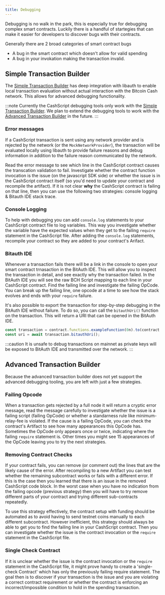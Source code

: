 ```yaml
---
title: Debugging
---
```


Debugging is no walk in the park, this is especially true for debugging complex smart contracts. Luckily there is a handful of startegies that can make it easier for developers to discover bugs with their contracts.

Generally there are 2 broad categories of smart contract bugs

- A bug in the smart contract which doesn't allow for valid spending
- A bug in your invokation making the transaction invalid.

## Simple Transaction Builder

The [Simple Transaction Builder](/docs/sdk/transactions) has deep integration with libauth to enable local transaction evaluation without actual interaction with the Bitcoin Cash network. This allows for advanced debugging functionality.

:::note
Currently the CashScript debugging tools only work with the [Simple Transaction Builder](/docs/sdk/transactions). We plan to extend the debugging tools to work with the [Advanced Transaction Builder](/docs/sdk/transactions-advanced) in the future.
:::

### Error messages

If a CashScript transaction is sent using any network provider and is rejected by the network (or the `MockNetworkProvider`), the transaction will be evaluated locally using libauth to provide failure reasons and debug information in addition to the failure reason communicated by the network.

Read the error message to see which line in the CashScript contract causes the transcation validation to fail. Investigate whether the contract function invocation is the issue (on the javascript SDK side) or whether the issue is in the CashScript contract itself (so you'd need to update your contract and recompile the artifact). If it is not clear **why** the CashScript contract is failing on that line, then you can use the following two strategies: console logging & Bitauth IDE stack trace.

### Console Logging

To help with debugging you can add `console.log` statements to your CashScript contract file to log variables. This way you investigate whether the variable have the expected values when they get to the failing `require` statement in the CashScript file. After adding the `console.log` statements, recompile your contract so they are added to your contract's Arifact. 

### Bitauth IDE

Whenever a transaction fails there will be a link in the console to open your smart contract trnasaction in the BitAuth IDE. This will allow you to inspect the transaction in detail, and see exactly why the transaction failed. In the BitAuth IDE you will see the raw BCH Script mapping to each line in your CashScript contract. Find the failing line and investigate the failing OpCode. You can break up the failing line, one opcode at a time to see how the stack evolves and ends with your `require` failure.

It's also possible to export the transaction for step-by-step debugging in the BitAuth IDE without failure. To do so, you can call the `bitauthUri()` function on the transaction. This will return a URI that can be opened in the BitAuth IDE.

```ts
const transaction = contract.functions.exampleFunction(0n).to(contract.address, 10000n);
const uri = await transaction.bitauthUri();
```

:::caution
It is unsafe to debug transactions on mainnet as private keys will be exposed to BitAuth IDE and transmitted over the network.
:::

## Advanced Transaction Builder

Because the advanced transaction builder does not yet support the advanced debugging tooling, you are left with just a few strategies.

### Failing Opcode

When a transaction gets rejected by a full node it will return a cryptic error message, read the message carefully to investigate whether the issue is a failing script (failing OpCode) or whether a standarness rule like minimum-relay-fee is violated. If the cause is a failing OpCode, you can check the contract's Artifact to see how many appearances this OpCode has. Sometimes the OpCode only appears once or twice, indicating where the failing `require` statement is. Other times you might see 15 appearances of the OpCode leaving you to try the next strategies.

### Removing Contract Checks

If your contract fails, you can remove (or comment out) the lines that are the likely cause of the error. After recompiling to a new Artifact you can test whether the remaining subcontract works or fails with a different error. If this is the case then you learned that there is an issue in the removed CashScript code block. In the worst case when you have no indication from the failing opcode (previous strategy) then you will have to try remove different parts of your contract and trying different sub-contracts repeatedly. 

To use this strategy effectively, the contract setup with funding should be automated as to avoid having to send testnet coins manually to each different subcontract. However inefficient, this strategy should always be able to get you to find the failing line in your CashScript contract. Then you can investigate whether the issue is the contract invocation or the `require` statement in the CashScript file.

### Single Check Contract

If it is unclear whether the issue is the contract invocation or the `require` statement in the CashScript file, it might prove handy to create a 'single-check Contract' which has only the previously failing require statement. The goal then is to discover if your transaction is the issue and you are violating a correct contract requirement or whether the contract is enforcing an incorrect/impossible condition to hold in the spending transaction.
